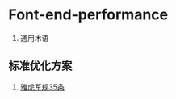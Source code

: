 # Font-end-performance

 1. 通用术语


## 标准优化方案

 1. [雅虎军规35条](http://www.cnblogs.com/xianyulaodi/p/5755079.html)
